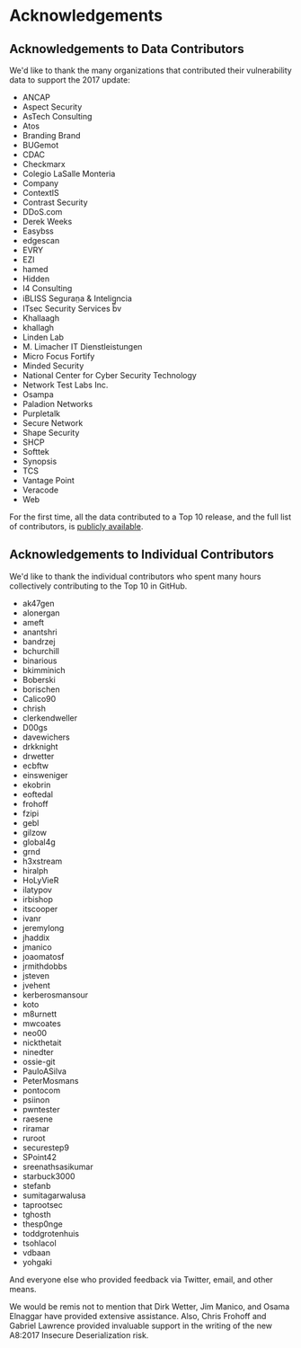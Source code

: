 # Acknowledgements

## Acknowledgements to Data Contributors

We'd like to thank the many organizations that contributed their vulnerability data to support the 2017 update:

* ANCAP
* Aspect Security
* AsTech Consulting
* Atos
* Branding Brand
* BUGemot
* CDAC
* Checkmarx
* Colegio LaSalle Monteria
* Company
* ContextIS
* Contrast Security
* DDoS.com
* Derek Weeks
* Easybss
* edgescan
* EVRY
* EZI
* hamed
* Hidden
* I4 Consulting
* iBLISS Seguran̤a & Intelig̻ncia
* ITsec Security Services bv
* Khallaagh
* khallagh
* Linden Lab
* M. Limacher IT Dienstleistungen
* Micro Focus Fortify
* Minded Security
* National Center for Cyber Security Technology
* Network Test Labs Inc.
* Osampa
* Paladion Networks
* Purpletalk
* Secure Network
* Shape Security
* SHCP
* Softtek
* Synopsis
* TCS
* Vantage Point
* Veracode
* Web


For the first time, all the data contributed to a Top 10 release, and the full list of contributors, is [publicly available](https://github.com/OWASP/Top10/tree/master/2017/datacall/submissions).

## Acknowledgements to Individual Contributors

We'd like to thank the individual contributors who spent many hours collectively contributing to the Top 10 in GitHub.

* ak47gen
* alonergan
* ameft
* anantshri
* bandrzej
* bchurchill
* binarious
* bkimminich
* Boberski
* borischen
* Calico90
* chrish
* clerkendweller
* D00gs
* davewichers
* drkknight
* drwetter
* ecbftw
* einsweniger
* ekobrin
* eoftedal
* frohoff
* fzipi
* gebl
* gilzow
* global4g
* grnd
* h3xstream
* hiralph
* HoLyVieR
* ilatypov
* irbishop
* itscooper
* ivanr
* jeremylong
* jhaddix
* jmanico
* joaomatosf
* jrmithdobbs
* jsteven
* jvehent
* kerberosmansour
* koto
* m8urnett
* mwcoates
* neo00
* nickthetait
* ninedter
* ossie-git
* PauloASilva
* PeterMosmans
* pontocom
* psiinon
* pwntester
* raesene
* riramar
* ruroot
* securestep9
* SPoint42
* sreenathsasikumar
* starbuck3000
* stefanb
* sumitagarwalusa
* taprootsec
* tghosth
* thesp0nge
* toddgrotenhuis
* tsohlacol
* vdbaan
* yohgaki

And everyone else who provided feedback via Twitter, email, and other means.

We would be remis not to mention that Dirk Wetter, Jim Manico, and Osama Elnaggar have provided extensive assistance. Also, Chris Frohoff and Gabriel Lawrence provided invaluable support in the writing of the new A8:2017 Insecure Deserialization risk.


